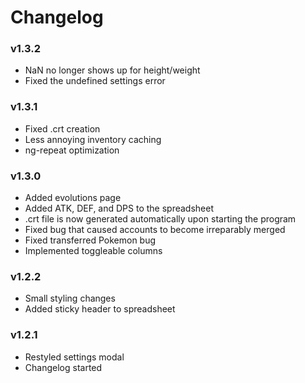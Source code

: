 # Changelog

### v1.3.2

* NaN no longer shows up for height/weight
* Fixed the undefined settings error

### v1.3.1

* Fixed .crt creation
* Less annoying inventory caching
* ng-repeat optimization

### v1.3.0

* Added evolutions page
* Added ATK, DEF, and DPS to the spreadsheet
* .crt file is now generated automatically upon starting the program
* Fixed bug that caused accounts to become irreparably merged
* Fixed transferred Pokemon bug
* Implemented toggleable columns

### v1.2.2

* Small styling changes
* Added sticky header to spreadsheet

### v1.2.1

* Restyled settings modal
* Changelog started